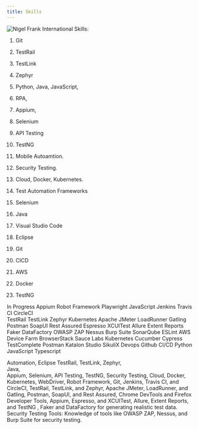 ```yaml
---
title: Skills
---
```


![Nigel Frank International](https://www.linkedin.com/company/nigel-frank-international/)
Skills:
1. Git
2. TestRail
3. TestLink 
4. Zephyr 
5. Python, Java, JavaScript, 
6. RPA, 
7. Appium, 
8. Selenium 
9. API Testing 
10. TestNG 
11. Mobile Autoamtion.
12. Security Testing.  
13. Cloud, Docker, Kubernetes.

1. Test Automation Frameworks
2. Selenium
3. Java
4. Visual Studio Code 
5. Eclipse
6. Git
7. CICD
8. AWS
9. Docker
10. TestNG 

In Progress
Appium
Robot Framework 
Playwright 
JavaScript
Jenkins 
Travis CI 
CircleCI  
TestRail
TestLink 
Zephyr 
Kubernetes
Apache JMeter 
LoadRunner 
Gatling 
Postman 
SoapUI 
Rest Assured 
Espresso 
XCUITest
Allure 
Extent Reports 
Faker 
DataFactory 
OWASP ZAP 
Nessus 
Burp Suite
SonarQube 
ESLint 
AWS Device Farm 
BrowserStack 
Sauce Labs
Kubernetes
Cucumber 
Cypress 
TestComplete 
Postman 
Katalon Studio 
SikuliX 
Devops 
Github 
CI/CD 
Python 
JavaScript 
Typescript

Automation, 
Eclipse
TestRail, 
TestLink, 
Zephyr,  
Java,  
Appium, 
Selenium, 
API Testing, 
TestNG, 
Security Testing, 
Cloud, 
Docker, Kubernetes,
WebDriver,
Robot Framework,
Git,
Jenkins, Travis CI, and CircleCI,
TestRail, TestLink, and Zephyr,
Apache JMeter, LoadRunner, and Gatling,
Postman, SoapUI, and Rest Assured,
Chrome DevTools and Firefox Developer Tools,
Appium, Espresso, and XCUITest,
Allure, Extent Reports, and TestNG ,
Faker and DataFactory for generating realistic test data.
 Security Testing Tools: Knowledge of tools like OWASP ZAP, Nessus, and Burp Suite for security testing.
